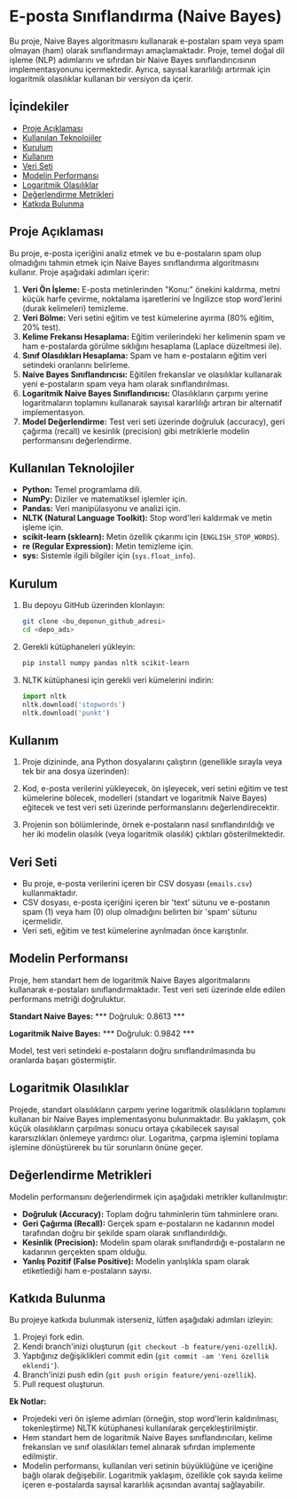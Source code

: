 # E-posta Sınıflandırma (Naive Bayes)

Bu proje, Naive Bayes algoritmasını kullanarak e-postaları spam veya spam olmayan (ham) olarak sınıflandırmayı amaçlamaktadır. Proje, temel doğal dil işleme (NLP) adımlarını ve sıfırdan bir Naive Bayes sınıflandırıcısının implementasyonunu içermektedir. Ayrıca, sayısal kararlılığı artırmak için logaritmik olasılıklar kullanan bir versiyon da içerir.

## İçindekiler

- [Proje Açıklaması](#proje-açıklaması)
- [Kullanılan Teknolojiler](#kullanılan-teknolojiler)
- [Kurulum](#kurulum)
- [Kullanım](#kullanım)
- [Veri Seti](#veri-seti)
- [Modelin Performansı](#modelin-performansı)
- [Logaritmik Olasılıklar](#logaritmik-olasılıklar)
- [Değerlendirme Metrikleri](#değerlendirme-metrikleri)
- [Katkıda Bulunma](#katkıda-bulunma)

## Proje Açıklaması

Bu proje, e-posta içeriğini analiz etmek ve bu e-postaların spam olup olmadığını tahmin etmek için Naive Bayes sınıflandırma algoritmasını kullanır. Proje aşağıdaki adımları içerir:

1.  **Veri Ön İşleme:** E-posta metinlerinden "Konu:" önekini kaldırma, metni küçük harfe çevirme, noktalama işaretlerini ve İngilizce stop word'lerini (durak kelimeleri) temizleme.
2.  **Veri Bölme:** Veri setini eğitim ve test kümelerine ayırma (80% eğitim, 20% test).
3.  **Kelime Frekansı Hesaplama:** Eğitim verilerindeki her kelimenin spam ve ham e-postalarda görülme sıklığını hesaplama (Laplace düzeltmesi ile).
4.  **Sınıf Olasılıkları Hesaplama:** Spam ve ham e-postaların eğitim veri setindeki oranlarını belirleme.
5.  **Naive Bayes Sınıflandırıcısı:** Eğitilen frekanslar ve olasılıklar kullanarak yeni e-postaların spam veya ham olarak sınıflandırılması.
6.  **Logaritmik Naive Bayes Sınıflandırıcısı:** Olasılıkların çarpımı yerine logaritmaların toplamını kullanarak sayısal kararlılığı artıran bir alternatif implementasyon.
7.  **Model Değerlendirme:** Test veri seti üzerinde doğruluk (accuracy), geri çağırma (recall) ve kesinlik (precision) gibi metriklerle modelin performansını değerlendirme.

## Kullanılan Teknolojiler

* **Python:** Temel programlama dili.
* **NumPy:** Diziler ve matematiksel işlemler için.
* **Pandas:** Veri manipülasyonu ve analizi için.
* **NLTK (Natural Language Toolkit):** Stop word'leri kaldırmak ve metin işleme için.
* **scikit-learn (sklearn):** Metin özellik çıkarımı için (`ENGLISH_STOP_WORDS`).
* **re (Regular Expression):** Metin temizleme için.
* **sys:** Sistemle ilgili bilgiler için (`sys.float_info`).

## Kurulum

1.  Bu depoyu GitHub üzerinden klonlayın:
    ```bash
    git clone <bu_deponun_github_adresi>
    cd <depo_adı>
    ```

2.  Gerekli kütüphaneleri yükleyin:
    ```bash
    pip install numpy pandas nltk scikit-learn
    ```

3.  NLTK kütüphanesi için gerekli veri kümelerini indirin:
    ```python
    import nltk
    nltk.download('stopwords')
    nltk.download('punkt')
    ```

## Kullanım

1.  Proje dizininde, ana Python dosyalarını çalıştırın (genellikle sırayla veya tek bir ana dosya üzerinden):

2.  Kod, e-posta verilerini yükleyecek, ön işleyecek, veri setini eğitim ve test kümelerine bölecek, modelleri (standart ve logaritmik Naive Bayes) eğitecek ve test veri seti üzerinde performanslarını değerlendirecektir.

3.  Projenin son bölümlerinde, örnek e-postaların nasıl sınıflandırıldığı ve her iki modelin olasılık (veya logaritmik olasılık) çıktıları gösterilmektedir.

## Veri Seti

* Bu proje, e-posta verilerini içeren bir CSV dosyası (`emails.csv`) kullanmaktadır.
* CSV dosyası, e-posta içeriğini içeren bir 'text' sütunu ve e-postanın spam (1) veya ham (0) olup olmadığını belirten bir 'spam' sütunu içermelidir.
* Veri seti, eğitim ve test kümelerine ayrılmadan önce karıştırılır.


## Modelin Performansı

Proje, hem standart hem de logaritmik Naive Bayes algoritmalarını kullanarak e-postaları sınıflandırmaktadır. Test veri seti üzerinde elde edilen performans metriği doğruluktur.

**Standart Naive Bayes:**
*** Doğruluk: 0.8613 ***

**Logaritmik Naive Bayes:**
*** Doğruluk: 0.9842 ***



Model, test veri setindeki e-postaların doğru sınıflandırılmasında bu oranlarda başarı göstermiştir.

## Logaritmik Olasılıklar

Projede, standart olasılıkların çarpımı yerine logaritmik olasılıkların toplamını kullanan bir Naive Bayes implementasyonu bulunmaktadır. Bu yaklaşım, çok küçük olasılıkların çarpılması sonucu ortaya çıkabilecek sayısal kararsızlıkları önlemeye yardımcı olur. Logaritma, çarpma işlemini toplama işlemine dönüştürerek bu tür sorunların önüne geçer.

## Değerlendirme Metrikleri

Modelin performansını değerlendirmek için aşağıdaki metrikler kullanılmıştır:

* **Doğruluk (Accuracy):** Toplam doğru tahminlerin tüm tahminlere oranı.
* **Geri Çağırma (Recall):** Gerçek spam e-postaların ne kadarının model tarafından doğru bir şekilde spam olarak sınıflandırıldığı.
* **Kesinlik (Precision):** Modelin spam olarak sınıflandırdığı e-postaların ne kadarının gerçekten spam olduğu.
* **Yanlış Pozitif (False Positive):** Modelin yanlışlıkla spam olarak etiketlediği ham e-postaların sayısı.

## Katkıda Bulunma

Bu projeye katkıda bulunmak isterseniz, lütfen aşağıdaki adımları izleyin:

1.  Projeyi fork edin.
2.  Kendi branch'inizi oluşturun (`git checkout -b feature/yeni-ozellik`).
3.  Yaptığınız değişiklikleri commit edin (`git commit -am 'Yeni özellik eklendi'`).
4.  Branch'inizi push edin (`git push origin feature/yeni-ozellik`).
5.  Pull request oluşturun.



**Ek Notlar:**

* Projedeki veri ön işleme adımları (örneğin, stop word'lerin kaldırılması, tokenleştirme) NLTK kütüphanesi kullanılarak gerçekleştirilmiştir.
* Hem standart hem de logaritmik Naive Bayes sınıflandırıcıları, kelime frekansları ve sınıf olasılıkları temel alınarak sıfırdan implemente edilmiştir.
* Modelin performansı, kullanılan veri setinin büyüklüğüne ve içeriğine bağlı olarak değişebilir. Logaritmik yaklaşım, özellikle çok sayıda kelime içeren e-postalarda sayısal kararlılık açısından avantaj sağlayabilir.


